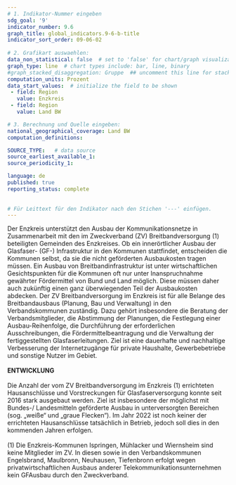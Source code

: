 ```yaml
---
# 1. Indikator-Nummer eingeben 
sdg_goal: '9' 
indicator_number: 9.6
graph_title: global_indicators.9-6-b-title
indicator_sort_order: 09-06-02
 
# 2. Grafikart auswaehlen: 
data_non_statistical: false  # set to 'false' for chart/graph visualization 
graph_type: line  # chart types include: bar, line, binary 
#graph_stacked_disaggregation: Gruppe  ## uncomment this line for stacked bars. eplace 'Geschlecht' with the field of aggregation. 
computation_units: Prozent 
data_start_values:  # initialize the field to be shown  
 - field: Region 
   value: Enzkreis
 - field: Region 
   value: Land BW

# 3. Berechnung und Quelle eingeben: 
national_geographical_coverage: Land BW
computation_definitions: 

SOURCE_TYPE:   # data source  
source_earliest_available_1: 
source_periodicity_1: 

language: de   
published: true 
reporting_status: complete
 
 
# Für Leittext für den Indikator nach den Stichen '---' einfügen. 
---
```

Der Enzkreis unterstützt den Ausbau der Kommunikationsnetze in Zusammenarbeit mit den im Zweckverband (ZV) Breitbandversorgung (1) beteiligten Gemeinden des Enzkreises. Ob ein innerörtlicher Ausbau der Glasfaser- (GF-) Infrastruktur in den Kommunen stattfindet, entscheiden die Kommunen selbst, da sie die nicht geförderten Ausbaukosten tragen müssen. Ein Ausbau von Breitbandinfrastruktur ist unter wirtschaftlichen Gesichtspunkten für die Kommunen oft nur unter Inanspruchnahme gewährter Fördermittel von Bund und Land möglich. Diese müssen daher auch zukünftig einen ganz überwiegenden Teil der Ausbaukosten abdecken. Der ZV Breitbandversorgung im Enzkreis ist für alle Belange des Breitbandausbaus (Planung, Bau und Verwaltung) in den Verbandskommunen zuständig. Dazu gehört insbesondere die Beratung der Verbandsmitglieder, die Abstimmung der Planungen, die Festlegung einer Ausbau-Reihenfolge, die Durchführung der erforderlichen Ausschreibungen, die Fördermittelbeantragung und die Verwaltung der fertiggestellten Glasfaserleitungen. Ziel ist eine dauerhafte und nachhaltige Verbesserung der Internetzugänge für private Haushalte, Gewerbebetriebe und sonstige Nutzer im Gebiet.<br>
<br>
**ENTWICKLUNG** <br>
<br>
Die Anzahl der vom ZV Breitbandversorgung im Enzkreis (1) errichteten Hausanschlüsse und Vorstreckungen für Glasfaserversorgung konnte seit 2016 stark ausgebaut werden. Ziel ist insbesondere der möglichst mit Bundes-/ Landesmitteln geförderte Ausbau in unterversorgten Bereichen (sog. „weiße“ und „graue Flecken“). Im Jahr 2022 ist noch keiner der errichteten Hausanschlüsse tatsächlich in Betrieb, jedoch soll dies in den kommenden Jahren erfolgen. <br>
<br>
(1) Die Enzkreis-Kommunen Ispringen, Mühlacker und Wiernsheim sind keine Mitglieder im ZV. In diesen sowie in den Verbandskommunen Engelsbrand, Maulbronn, Neuhausen, Tiefenbronn erfolgt wegen privatwirtschaftlichen Ausbaus anderer Telekommunikationsunternehmen kein GFAusbau durch den Zweckverband.
